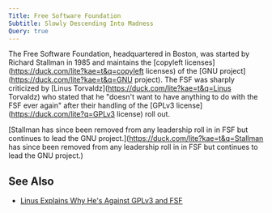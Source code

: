 ```yaml
---
Title: Free Software Foundation
Subtitle: Slowly Descending Into Madness
Query: true
---
```


The Free Software Foundation, headquartered in Boston, was started by Richard Stallman in 1985 and maintains the [copyleft licenses](https://duck.com/lite?kae=t&q=copyleft licenses) of the [GNU project](https://duck.com/lite?kae=t&q=GNU project). The FSF was sharply criticized by [Linus Torvaldz](https://duck.com/lite?kae=t&q=Linus Torvaldz) who stated that he "doesn't want to have anything to do with the FSF ever again" after their handling of the [GPLv3 license](https://duck.com/lite?q=GPLv3 license) roll out.

[Stallman has since been removed from any leadership roll in in FSF but continues to lead the GNU project.](https://duck.com/lite?kae=t&q=Stallman has since been removed from any leadership roll in in FSF but continues to lead the GNU project.)

## See Also

* [Linus Explains Why He's Against GPLv3 and FSF](https://youtu.be/PaKIZ7gJlRU)

